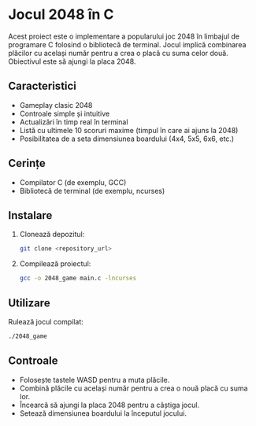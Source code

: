 # Jocul 2048 în C

Acest proiect este o implementare a popularului joc 2048 în limbajul de programare C folosind o bibliotecă de terminal. Jocul implică combinarea plăcilor cu același număr pentru a crea o placă cu suma celor două. Obiectivul este să ajungi la placa 2048.

## Caracteristici
- Gameplay clasic 2048
- Controale simple și intuitive
- Actualizări în timp real în terminal
- Listă cu ultimele 10 scoruri maxime (timpul în care ai ajuns la 2048)
- Posibilitatea de a seta dimensiunea boardului (4x4, 5x5, 6x6, etc.)

## Cerințe
- Compilator C (de exemplu, GCC)
- Bibliotecă de terminal (de exemplu, ncurses)

## Instalare
1. Clonează depozitul:
    ```sh
    git clone <repository_url>
    ```

2. Compilează proiectul:
    ```sh
    gcc -o 2048_game main.c -lncurses
    ```

## Utilizare
Rulează jocul compilat:
```sh
./2048_game
```

## Controale
- Folosește tastele WASD pentru a muta plăcile.
- Combină plăcile cu același număr pentru a crea o nouă placă cu suma lor.
- Încearcă să ajungi la placa 2048 pentru a câștiga jocul.
- Setează dimensiunea boardului la începutul jocului.